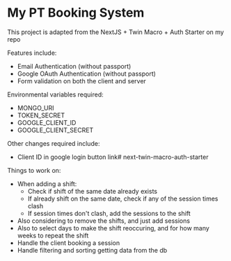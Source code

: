 # My PT Booking System

This project is adapted from the NextJS + Twin Macro + Auth Starter on my repo

Features include:

- Email Authentication (without passport)
- Google OAuth Authentication (without passport)
- Form validation on both the client and server

Environmental variables required:

- MONGO_URI
- TOKEN_SECRET
- GOOGLE_CLIENT_ID
- GOOGLE_CLIENT_SECRET

Other changes required include:

- Client ID in google login button link# next-twin-macro-auth-starter

Things to work on:

- When adding a shift:
  - Check if shift of the same date already exists
  - If already shift on the same date, check if any of the session times clash
  - If session times don't clash, add the sessions to the shift
- Also considering to remove the shifts, and just add sessions
- Also to select days to make the shift reoccuring, and for how many weeks to repeat the shift
- Handle the client booking a session
- Handle filtering and sorting getting data from the db
